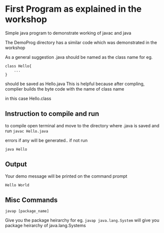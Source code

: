 # First Program as explained in the workshop 

Simple java program to demonstrate working of javac and java

The DemoProg directory has a similar code which was demonstrated in the workshop

As a general suggestion .java should be named as the class name
for eg.
```
class Hello{
	...
}
```
should be saved as Hello.java
This is helpful because after compling, complier builds the byte code with the name of class name

in this case Hello.class

## Instruction to compile and run

to compile open terminal and move to the directory where .java is saved and run
`javac Hello.java`

errors if any will be generated..
if not run 

`java Hello`

## Output

Your demo message will be printed on the command prompt

`Hello World`

## Misc Commands 

`javap [package_name]`

Give you the package heirarchy 
for eg.
`javap java.lang.System`
will give you package heirarchy of java.lang.Systems